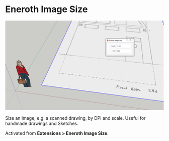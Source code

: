 # Eneroth Image Size

![Image size example](image-size.png)

Size an image, e.g. a scanned drawing, by DPI and scale. Useful for handmade
drawings and Sketches.

Activated from **Extensions > Eneroth Image Size**.


